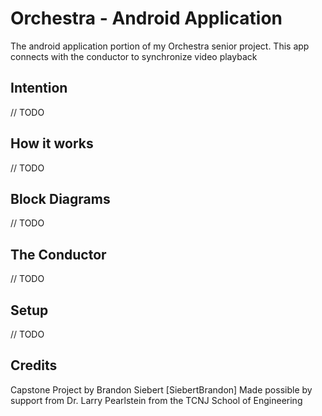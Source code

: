 # Orchestra - Android Application
The android application portion of my Orchestra senior project. This app connects with the conductor to synchronize video playback

## Intention

// TODO

## How it works

// TODO

## Block Diagrams

// TODO

## The Conductor

// TODO

## Setup

// TODO

## Credits

Capstone Project by Brandon Siebert [SiebertBrandon]
Made possible by support from Dr. Larry Pearlstein from the TCNJ School of Engineering
